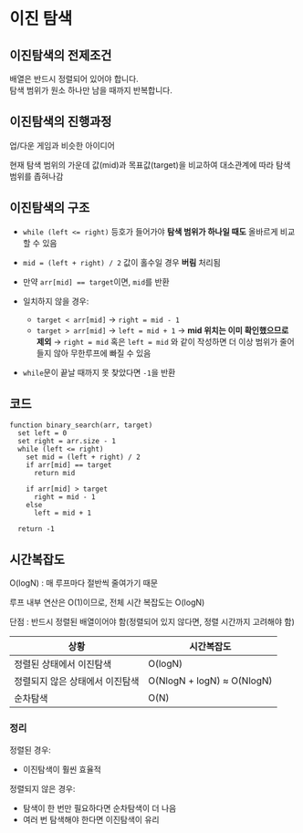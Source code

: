 # 이진 탐색

## 이진탐색의 전제조건

배열은 반드시 정렬되어 있어야 합니다.  
탐색 범위가 원소 하나만 남을 때까지 반복합니다.

## 이진탐색의 진행과정

업/다운 게임과 비슷한 아이디어

현재 탐색 범위의 가운데 값(mid)과 목표값(target)을 비교하여 대소관계에 따라 탐색 범위를 좁혀나감

## 이진탐색의 구조

* `while (left <= right)`
  등호가 들어가야 **탐색 범위가 하나일 때도** 올바르게 비교할 수 있음
* `mid = (left + right) / 2`
  값이 홀수일 경우 **버림** 처리됨
* 만약 `arr[mid] == target`이면, `mid`를 반환
* 일치하지 않을 경우:

  * `target < arr[mid]` → `right = mid - 1`
  * `target > arr[mid]` → `left = mid + 1`
    → **mid 위치는 이미 확인했으므로 제외**
    → `right = mid` 혹은 `left = mid` 와 같이 작성하면 더 이상 범위가 줄어들지 않아 무한루프에 빠질 수 있음
* `while`문이 끝날 때까지 못 찾았다면 `-1`을 반환

## 코드

```Pseudo
function binary_search(arr, target)
  set left = 0
  set right = arr.size - 1
  while (left <= right)
    set mid = (left + right) / 2
    if arr[mid] == target
      return mid

    if arr[mid] > target
      right = mid - 1
    else
      left = mid + 1

  return -1
```

## 시간복잡도

O(logN) :  매 루프마다 절반씩 줄여가기 때문

루프 내부 연산은 O(1)이므로, 전체 시간 복잡도는 O(logN)

단점 : 반드시 정렬된 배열이어야 함(정렬되어 있지 않다면, 정렬 시간까지 고려해야 함)

| 상황                | 시간복잡도                      |
| ----------------- | -------------------------- |
| 정렬된 상태에서 이진탐색     | O(logN)                    |
| 정렬되지 않은 상태에서 이진탐색 | O(NlogN + logN) ≈ O(NlogN) |
| 순차탐색              | O(N)                       |

### 정리

정렬된 경우:

* 이진탐색이 훨씬 효율적  

정렬되지 않은 경우:

* 탐색이 한 번만 필요하다면 순차탐색이 더 나음
* 여러 번 탐색해야 한다면 이진탐색이 유리

